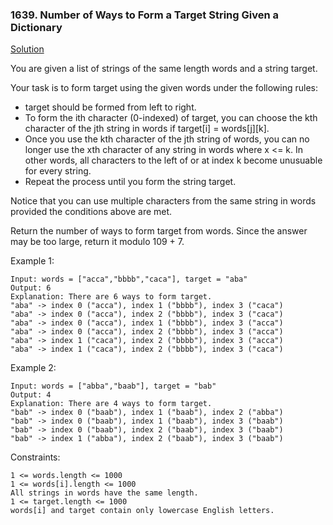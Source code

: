 ### 1639. Number of Ways to Form a Target String Given a Dictionary

[Solution](https://leetcode.com/problems/number-of-ways-to-form-a-target-string-given-a-dictionary/editorial/)

You are given a list of strings of the same length words and a string target.

Your task is to form target using the given words under the following rules:

*    target should be formed from left to right.
*    To form the ith character (0-indexed) of target, you can choose the kth character of the jth string in words if target[i] = words[j][k].
*    Once you use the kth character of the jth string of words, you can no longer use the xth character of any string in words where x <= k. In other words, all characters to the left of or at index k become unusuable for every string.
*    Repeat the process until you form the string target.

Notice that you can use multiple characters from the same string in words provided the conditions above are met.

Return the number of ways to form target from words. Since the answer may be too large, return it modulo 109 + 7.



Example 1:

    Input: words = ["acca","bbbb","caca"], target = "aba"
    Output: 6
    Explanation: There are 6 ways to form target.
    "aba" -> index 0 ("acca"), index 1 ("bbbb"), index 3 ("caca")
    "aba" -> index 0 ("acca"), index 2 ("bbbb"), index 3 ("caca")
    "aba" -> index 0 ("acca"), index 1 ("bbbb"), index 3 ("acca")
    "aba" -> index 0 ("acca"), index 2 ("bbbb"), index 3 ("acca")
    "aba" -> index 1 ("caca"), index 2 ("bbbb"), index 3 ("acca")
    "aba" -> index 1 ("caca"), index 2 ("bbbb"), index 3 ("caca")

Example 2:

    Input: words = ["abba","baab"], target = "bab"
    Output: 4
    Explanation: There are 4 ways to form target.
    "bab" -> index 0 ("baab"), index 1 ("baab"), index 2 ("abba")
    "bab" -> index 0 ("baab"), index 1 ("baab"), index 3 ("baab")
    "bab" -> index 0 ("baab"), index 2 ("baab"), index 3 ("baab")
    "bab" -> index 1 ("abba"), index 2 ("baab"), index 3 ("baab")



Constraints:

    1 <= words.length <= 1000
    1 <= words[i].length <= 1000
    All strings in words have the same length.
    1 <= target.length <= 1000
    words[i] and target contain only lowercase English letters.
